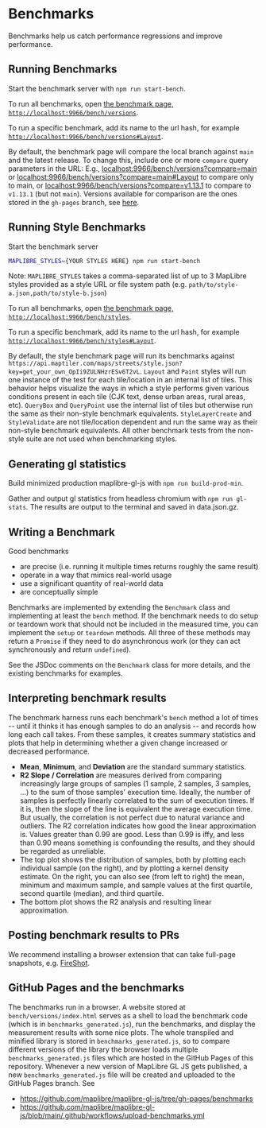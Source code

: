 # Benchmarks

Benchmarks help us catch performance regressions and improve performance.

## Running Benchmarks

Start the benchmark server with `npm run start-bench`.

To run all benchmarks, open [the benchmark page, `http://localhost:9966/bench/versions`](http://localhost:9966/bench/versions).

To run a specific benchmark, add its name to the url hash, for example [`http://localhost:9966/bench/versions#Layout`](http://localhost:9966/bench/versions#Layout).

By default, the benchmark page will compare the local branch against `main` and the latest release. To change this, include one or more `compare` query parameters in the URL: E.g., [localhost:9966/bench/versions?compare=main](http://localhost:9966/bench/versions?compare=main) or [localhost:9966/bench/versions?compare=main#Layout](http://localhost:9966/bench/versions?compare=main#Layout) to compare only to main, or [localhost:9966/bench/versions?compare=v1.13.1](http://localhost:9966/bench/versions?compare=v1.13.1) to compare to `v1.13.1` (but not `main`).  Versions available for comparison are the ones stored in the `gh-pages` branch, see [here](https://github.com/maplibre/maplibre-gl-js/tree/gh-pages/benchmarks).

## Running Style Benchmarks

Start the benchmark server

```bash
MAPLIBRE_STYLES={YOUR STYLES HERE} npm run start-bench
```
Note: `MAPLIBRE_STYLES` takes a comma-separated list of up to 3 MapLibre styles provided as a style URL or file system path (e.g. `path/to/style-a.json,path/to/style-b.json`)

To run all benchmarks, open [the benchmark page, `http://localhost:9966/bench/styles`](http://localhost:9966/bench/styles).

To run a specific benchmark, add its name to the url hash, for example [`http://localhost:9966/bench/styles#Layout`](http://localhost:9966/bench/styles#Layout).

By default, the style benchmark page will run its benchmarks against `https://api.maptiler.com/maps/streets/style.json?key=get_your_own_OpIi9ZULNHzrESv6T2vL`. `Layout` and `Paint` styles will run one instance of the test for each tile/location in an internal list of tiles. This behavior helps visualize the ways in which a style performs given various conditions present in each tile (CJK text, dense urban areas, rural areas, etc). `QueryBox` and `QueryPoint` use the internal list of tiles but otherwise run the same as their non-style benchmark equivalents. `StyleLayerCreate` and `StyleValidate` are not tile/location dependent and run the same way as their non-style benchmark equivalents. All other benchmark tests from the non-style suite are not used when benchmarking styles.

## Generating gl statistics

Build minimized production maplibre-gl-js with `npm run build-prod-min`.

Gather and output gl statistics from headless chromium with `npm run gl-stats`. The results are output to the terminal and saved in data.json.gz.

## Writing a Benchmark

Good benchmarks

 - are precise (i.e. running it multiple times returns roughly the same result)
 - operate in a way that mimics real-world usage
 - use a significant quantity of real-world data
 - are conceptually simple

Benchmarks are implemented by extending the `Benchmark` class and implementing at least the `bench` method.
If the benchmark needs to do setup or teardown work that should not be included in the measured time, you
can implement the `setup` or `teardown` methods. All three of these methods may return a `Promise` if they
need to do asynchronous work (or they can act synchronously and return `undefined`).

See the JSDoc comments on the `Benchmark` class for more details, and the existing benchmarks for examples.

## Interpreting benchmark results

The benchmark harness runs each benchmark's `bench` method a lot of times -- until it thinks it has enough
samples to do an analysis -- and records how long each call takes. From these samples, it creates summary
statistics and plots that help in determining whether a given change increased or decreased performance.

* **Mean**, **Minimum**, and **Deviation** are the standard summary statistics.
* **R2 Slope / Correlation** are measures derived from comparing increasingly large groups of samples (1 sample,
2 samples, 3 samples, ...) to the sum of those samples' execution time. Ideally, the number of samples is
perfectly linearly correlated to the sum of execution times. If it is, then the slope of the line is equivalent
the average execution time. But usually, the correlation is not perfect due to natural variance and outliers.
The R2 correlation indicates how good the linear approximation is. Values greater than 0.99 are good. Less
than 0.99 is iffy, and less than 0.90 means something is confounding the results, and they should be
regarded as unreliable.
* The top plot shows the distribution of samples, both by plotting each individual sample (on the right),
and by plotting a kernel density estimate. On the right, you can also see (from left to right) the mean,
minimum and maximum sample, and sample values at the first quartile, second quartile (median), and third quartile.
* The bottom plot shows the R2 analysis and resulting linear approximation.

## Posting benchmark results to PRs

We recommend installing a browser extension that can take full-page snapshots, e.g.
[FireShot](https://chrome.google.com/webstore/detail/take-webpage-screenshots/mcbpblocgmgfnpjjppndjkmgjaogfceg).

## GitHub Pages and the benchmarks

The benchmarks run in a browser. A website stored at `bench/versions/index.html` serves as a shell to load the benchmark code (which is in `benchmarks_generated.js`), run the benchmarks, and display the measurement results with some nice plots. The whole transpiled and minified library is stored in `benchmarks_generated.js`, so to compare different versions of the library the browser loads multiple `benchmarks_generated.js` files which are hosted in the GitHub Pages of this repository. Whenever a new version of MapLibre GL JS gets published, a new `benchmarks_generated.js` file will be created and uploaded to the GitHub Pages branch. See

* https://github.com/maplibre/maplibre-gl-js/tree/gh-pages/benchmarks
* https://github.com/maplibre/maplibre-gl-js/blob/main/.github/workflows/upload-benchmarks.yml
